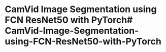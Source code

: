 # CamVid Image Segmentation using FCN ResNet50 with PyTorch# CamVid-Image-Segmentation-using-FCN-ResNet50-with-PyTorch
